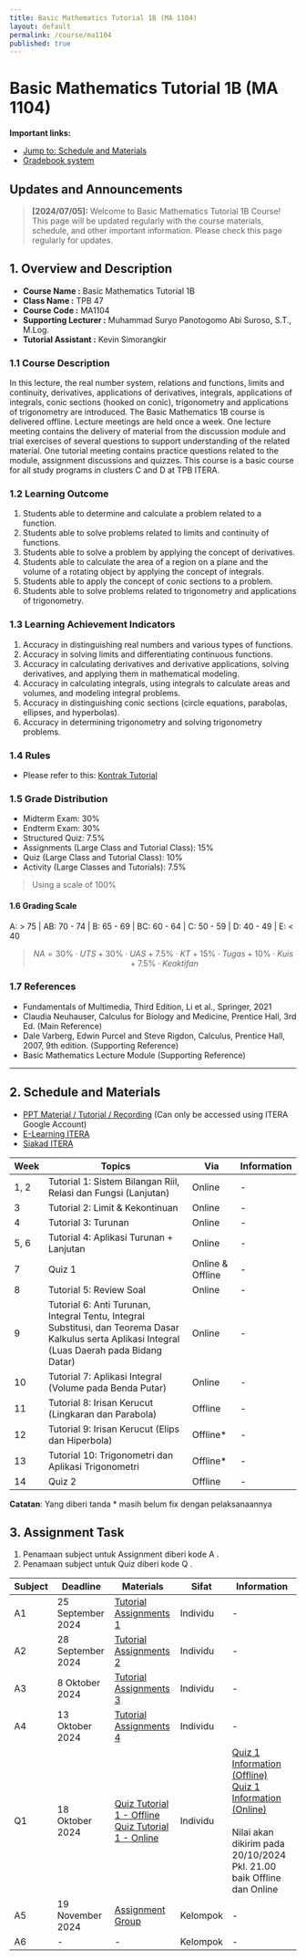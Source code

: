 ```yaml
---
title: Basic Mathematics Tutorial 1B (MA 1104)
layout: default
permalink: /course/ma1104
published: true
---
```


# Basic Mathematics Tutorial 1B (MA 1104)

**Important links:**

- [Jump to: Schedule and Materials](#2-schedule-and-materials)
- [Gradebook system](https://gradebook.kvn-tech.xyz/)

## Updates and Announcements

> **[2024/07/05]:** Welcome to Basic Mathematics Tutorial 1B Course! This page will be updated regularly with the course materials, schedule, and other important information. Please check this page regularly for updates.

## 1. Overview and Description

- **Course Name :** Basic Mathematics Tutorial 1B
- **Class Name :** TPB 47
- **Course Code :** MA1104
- **Supporting Lecturer :** Muhammad Suryo Panotogomo Abi Suroso, S.T., M.Log.
- **Tutorial Assistant :** Kevin Simorangkir

### 1.1 Course Description

In this lecture, the real number system, relations and functions, limits and continuity, derivatives, applications of derivatives, integrals, applications of integrals, conic sections (hooked on conic), trigonometry and applications of trigonometry are introduced. The Basic Mathematics 1B course is delivered offline. Lecture meetings are held once a week. One lecture meeting contains the delivery of material from the discussion module and trial exercises of several questions to support understanding of the related material. One tutorial meeting contains practice questions related to the module, assignment discussions and quizzes. This course is a basic course for all study programs in clusters C and D at TPB ITERA.

### 1.2 Learning Outcome

1. Students able to determine and calculate a problem related to a function.
2. Students able to solve problems related to limits and continuity of functions.
3. Students able to solve a problem by applying the concept of derivatives.
4. Students able to calculate the area of a region on a plane and the volume of a rotating object by applying the concept of integrals.
5. Students able to apply the concept of conic sections to a problem.
6. Students able to solve problems related to trigonometry and applications of trigonometry.

### 1.3 Learning Achievement Indicators

1. Accuracy in distinguishing real numbers and various types of functions.
2. Accuracy in solving limits and differentiating continuous functions.
3. Accuracy in calculating derivatives and derivative applications, solving derivatives, and applying them in mathematical modeling.
4. Accuracy in calculating integrals, using integrals to calculate areas and volumes, and modeling integral problems.
5. Accuracy in distinguishing conic sections (circle equations, parabolas, ellipses, and hyperbolas).
6. Accuracy in determining trigonometry and solving trigonometry problems.

### 1.4 Rules

- Please refer to this: [Kontrak Tutorial](#)

### 1.5 Grade Distribution

- Midterm Exam: 30%
- Endterm Exam: 30%
- Structured Quiz: 7.5%
- Assignments (Large Class and Tutorial Class): 15%
- Quiz (Large Class and Tutorial Class): 10%
- Activity (Large Classes and Tutorials): 7.5%

> Using a scale of 100%

#### 1.6 Grading Scale

A: > 75 | AB: 70 - 74 | B: 65 - 69 | BC: 60 - 64 | C: 50 - 59 | D: 40 - 49 | E: < 40

> $$
> NA = 30\% \cdot UTS + 30\% \cdot UAS + 7.5\% \cdot KT + 15\% \cdot Tugas + 10\% \cdot Kuis + 7.5\% \cdot Keaktifan
> $$

### 1.7 References

- Fundamentals of Multimedia, Third Edition, Li et al., Springer, 2021
- Claudia Neuhauser, Calculus for Biology and Medicine, Prentice Hall, 3rd Ed. (Main Reference)
- Dale Varberg, Edwin Purcel and Steve Rigdon, Calculus, Prentice Hall, 2007, 9th edition. (Supporting Reference)
- Basic Mathematics Lecture Module (Supporting Reference)

---

## 2. Schedule and Materials

- [PPT Material / Tutorial / Recording](https://drive.google.com/drive/u/1/folders/1kObnAf1cd80bZd88nSG3eAhKtPVwtuce) (Can only be accessed using ITERA Google Account)
- [E-Learning ITERA](https://kuliah.itera.ac.id/)
- [Siakad ITERA](http://siakad.itera.ac.id/)

| Week | Topics                                                                                                     | Via              | Information |
|------|-----------------------------------------------------------------------------------------------------------|------------------|-------------|
| 1, 2 | Tutorial 1: Sistem Bilangan Riil, Relasi dan Fungsi (Lanjutan)                                             | Online           | -           |
| 3    | Tutorial 2: Limit & Kekontinuan                                                                            | Online           | -           |
| 4    | Tutorial 3: Turunan                                                                                        | Online           | -           |
| 5, 6 | Tutorial 4: Aplikasi Turunan + Lanjutan                                                                    | Online           | -           |
| 7    | Quiz 1                                                                                                     | Online & Offline | -           |
| 8    | Tutorial 5: Review Soal                                                                                    | Online           | -           |
| 9    | Tutorial 6: Anti Turunan, Integral Tentu, Integral Substitusi, dan Teorema Dasar Kalkulus serta Aplikasi Integral (Luas Daerah pada Bidang Datar) | Online           | -           |
| 10   | Tutorial 7: Aplikasi Integral (Volume pada Benda Putar)                                                    | Online           | -           |
| 11   | Tutorial 8: Irisan Kerucut (Lingkaran dan Parabola)                                                        | Offline          | -           |
| 12   | Tutorial 9: Irisan Kerucut (Elips dan Hiperbola)                                                           | Offline*         | -           |
| 13   | Tutorial 10: Trigonometri dan Aplikasi Trigonometri                                                        | Offline*         | -           |
| 14   | Quiz 2                                                                                                     | Offline          | -           |

**Catatan**: Yang diberi tanda * masih belum fix dengan pelaksanaannya

## 3. Assignment Task

1. Penamaan subject untuk Assignment diberi kode A .
2. Penamaan subject untuk Quiz diberi kode Q .

| Subject | Deadline | Materials | Sifat | Information |
| ---- | ---------------- | ------- | ------| ----------- |
| A1    | 25 September 2024 | <a href="https://forms.gle/M5g1AhxDXR1JQfuq6" target="_blank">Tutorial Assignments 1</a> | Individu | - |
| A2    | 28 September 2024 | <a href="https://forms.gle/jt14yNbimFdfokdZ8" target="_blank">Tutorial Assignments 2</a> | Individu | - |
| A3    | 8 Oktober 2024    | <a href="https://forms.gle/TN9mjTcqKCqat4Cg8" target="_blank">Tutorial Assignments 3</a> | Individu | - |
| A4    | 13 Oktober 2024   | <a href="https://classroom.google.com/u/5/w/NzA3OTQ4NTEyODg1/t/all" target="_blank">Tutorial Assignments 4</a> | Individu | - |
| Q1   | 18 Oktober 2024   | <a href="https://forms.gle/qge2DZqQCDRLUyzdA" target="_blank">Quiz Tutorial 1 - Offline</a><br><a href="https://forms.gle/HGq5b4CXKHKi8F9Z6" target="_blank">Quiz Tutorial 1 - Online</a> | Individu | <a href="./Quiz1-on.md" target="_blank">Quiz 1 Information (Offline)</a><br><a href="./Quiz1-on.md" target="_blank">Quiz 1 Information (Online)</a><br><br>Nilai akan dikirim pada 20/10/2024 Pkl. 21.00 baik Offline dan Online |
| A5    | 19 November 2024  | <a href="https://group.kvn-tech.xyz/?authuser=5" target="_blank">Assignment Group</a> | Kelompok | - |
| A6    | -  | - | Kelompok | - |

